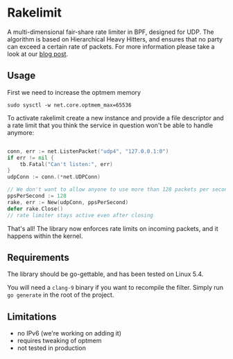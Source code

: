# Rakelimit

A multi-dimensional fair-share rate limiter in BPF, designed for UDP.
The algorithm is based on Hierarchical Heavy Hitters, and ensures that no party can exceed
a certain rate of packets. For more information please take a look at our [blog post](https://blog.cloudflare.com/building-rakelimit/).

## Usage

First we need to increase the optmem memory

```
sudo sysctl -w net.core.optmem_max=65536
```

To activate rakelimit create a new instance and provide a file descriptor and a rate limit that you think the
service in question won't be able to handle anymore:

```go

conn, err := net.ListenPacket("udp4", "127.0.0.1:0")
if err != nil {
    tb.Fatal("Can't listen:", err)
}
udpConn := conn.(*net.UDPConn)

// We don't want to allow anyone to use more than 128 packets per second
ppsPerSecond := 128
rake, err := New(udpConn, ppsPerSecond)
defer rake.Close()
// rate limiter stays active even after closing
```

That's all! The library now enforces rate limits on incoming packets, and it happens within the kernel.

## Requirements

The library should be go-gettable, and has been tested on Linux 5.4.

You will need a `clang-9` binary if you want to recompile the filter. Simply run `go generate` in the root of the project.

## Limitations
- no IPv6 (we're working on adding it)
- requires tweaking of optmem
- not tested in production
